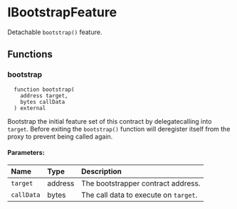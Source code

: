 # IBootstrapFeature

Detachable `bootstrap()` feature.

## Functions

### bootstrap

```solidity
  function bootstrap(
    address target,
    bytes callData
  ) external
```

Bootstrap the initial feature set of this contract by delegatecalling
into `target`. Before exiting the `bootstrap()` function will
deregister itself from the proxy to prevent being called again.

#### Parameters:

| Name       | Type    | Description                           |
| :--------- | :------ | :------------------------------------ |
| `target`   | address | The bootstrapper contract address.    |
| `callData` | bytes   | The call data to execute on `target`. |
